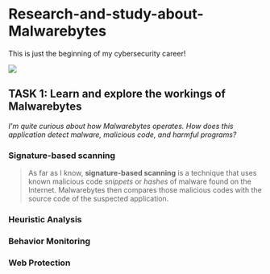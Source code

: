 <h1>Research-and-study-about-Malwarebytes</h1>

This is just the beginning of my cybersecurity career!

<img src="https://content.invisioncic.com/Mmalware/monthly_2017_02/hero_logo.png.ce017c551dfbebe78e51737cc07d50a2.png">



<h2>TASK 1: Learn and explore the workings of Malwarebytes</h2>

*I'm quite curious about how Malwarebytes operates. How does this application detect malware, malicious code, and harmful programs?*

<h3>Signature-based scanning</h3>

> As far as I know, **signature-based scanning** is a technique that uses known malicious code *snippets* or *hashes* of malware found on the Internet. Malwarebytes then compares those malicious codes with the source code of the suspected application.

<h3>Heuristic Analysis</h3>

<h3>Behavior Monitoring</h3>

<h3>Web Protection</h3>

 
